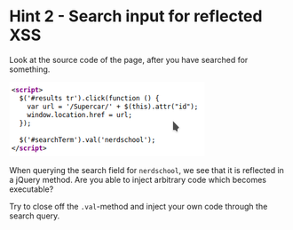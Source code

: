 # Hint 2 - Search input for reflected XSS

Look at the source code of the page, after you have searched for something.

![Source code of search result](../images/xss_js_section.png)

When querying the search field for `nerdschool`, we see that it is reflected in a jQuery method. Are you able to inject arbitrary code which becomes executable?

Try to close off the `.val`-method and inject your own code through the search query. 
